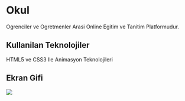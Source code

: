 <h1> Okul </h1>

Ogrenciler ve Ogretmenler Arasi Online Egitim ve Tanitim Platformudur.

<h2> Kullanilan Teknolojiler </h2>

HTML5 ve CSS3 Ile Animasyon Teknolojileri

<h2> Ekran Gifi </h2>

![](ekran.gif)